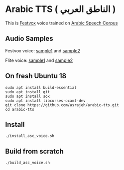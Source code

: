# Arabic TTS ( الناطق العربي )
This is [Festvox](http://www.festvox.org) voice trained on [Arabic Speech Corpus](http://en.arabicspeechcorpus.com)

## Audio Samples
Festvox voice: [sample1](https://github.com/asrajeh/arabic-tts/blob/master/samples/kacst_ar_asc-festvox.wav) and [sample2](https://github.com/asrajeh/arabic-tts/blob/master/samples/kacst_ar_asc-festvox2.wav)

Flite voice: [sample1](https://github.com/asrajeh/arabic-tts/blob/master/samples/kacst_ar_asc-flite.wav) and [sample2](https://github.com/asrajeh/arabic-tts/blob/master/samples/kacst_ar_asc-flite2.wav)

## On fresh Ubuntu 18
```
sudo apt install build-essential
sudo apt install git
sudo apt install sox
sudo apt install libcurses-ocaml-dev
git clone https://github.com/asrajeh/arabic-tts.git
cd arabic-tts
```

## Install
```
./install_asc_voice.sh
```

## Build from scratch
```
./build_asc_voice.sh
```

